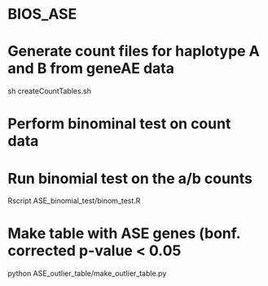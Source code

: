 # BIOS_ASE

# Generate count files for haplotype A and B from geneAE data
sh createCountTables.sh

# Perform binominal test on count data

# Run binomial test on the a/b counts
Rscript ASE_binomial_test/binom_test.R

# Make table with ASE genes (bonf. corrected p-value < 0.05
python ASE_outlier_table/make_outlier_table.py

